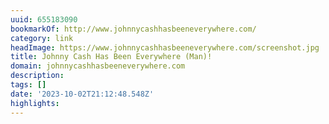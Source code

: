 ```yaml
---
uuid: 655183090
bookmarkOf: http://www.johnnycashhasbeeneverywhere.com/
category: link
headImage: https://www.johnnycashhasbeeneverywhere.com/screenshot.jpg
title: Johnny Cash Has Been Everywhere (Man)!
domain: johnnycashhasbeeneverywhere.com
description:
tags: []
date: '2023-10-02T21:12:48.548Z'
highlights:
---
```



